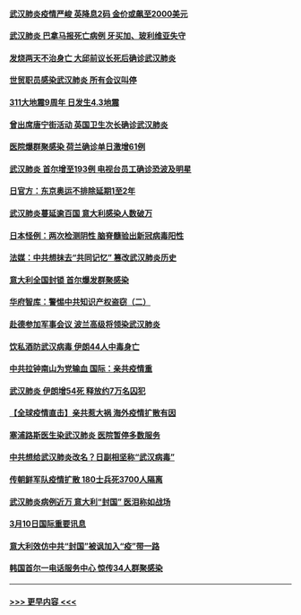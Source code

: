 #### [武汉肺炎疫情严峻 英降息2码 金价或飙至2000美元](../pages/prog202/a102797092.md?t=03111731) 
#### [武汉肺炎 巴拿马报死亡病例 牙买加、玻利维亚失守](../pages/prog202/a102797062.md?t=03111731) 
#### [发烧两天不治身亡 大邱前议长死后确诊武汉肺炎](../pages/prog202/a102797043.md?t=03111731) 
#### [世贸职员感染武汉肺炎 所有会议叫停](../pages/prog202/a102797001.md?t=03111731) 
#### [311大地震9周年 日发生4.3地震](../pages/prog202/a102797004.md?t=03111731) 
#### [曾出席唐宁街活动 英国卫生次长确诊武汉肺炎](../pages/prog202/a102796948.md?t=03111731) 
#### [医院爆群聚感染 荷兰确诊单日激增61例](../pages/prog202/a102796928.md?t=03111731) 
#### [武汉肺炎 首尔增至193例 电视台员工确诊恐波及明星](../pages/prog202/a102796886.md?t=03111731) 
#### [日官方：东京奥运不排除延期1至2年](../pages/prog202/a102796890.md?t=03111731) 
#### [武汉肺炎蔓延逾百国 意大利感染人数破万](../pages/prog202/a102796746.md?t=03111731) 
#### [日本怪例：两次检测阴性 脑脊髓验出新冠病毒阳性](../pages/prog202/a102796700.md?t=03111731) 
#### [法媒：中共想抹去“共同记忆” 篡改武汉肺炎历史](../pages/prog202/a102796607.md?t=03111731) 
#### [意大利全国封锁 首尔爆发群聚感染](../pages/prog202/a102796574.md?t=03111731) 
#### [华府智库：警惕中共知识产权盗窃（二）](../pages/prog202/a102796570.md?t=03111731) 
#### [赴德参加军事会议 波兰高级将领染武汉肺炎](../pages/prog202/a102796549.md?t=03111731) 
#### [饮私酒防武汉病毒 伊朗44人中毒身亡](../pages/prog202/a102796503.md?t=03111731) 
#### [中共拉钟南山为党输血 国际：亲共疫情重](../pages/prog202/a102796486.md?t=03111731) 
#### [武汉肺炎 伊朗增54死 释放约7万名囚犯](../pages/prog202/a102796475.md?t=03111731) 
#### [【全球疫情直击】亲共惹大祸 海外疫情扩散有因](../pages/prog202/a102796399.md?t=03111731) 
#### [塞浦路斯医生染武汉肺炎 医院暂停多数服务](../pages/prog202/a102796329.md?t=03111731) 
#### [中共想给武汉肺炎改名？日副相坚称“武汉病毒”](../pages/prog202/a102796323.md?t=03111731) 
#### [传朝鲜军队疫情扩散 180士兵死3700人隔离](../pages/prog202/a102796288.md?t=03111731) 
#### [武汉肺炎病例近万 意大利“封国” 医泪称如战场](../pages/prog202/a102796246.md?t=03111731) 
#### [3月10日国际重要讯息](../pages/prog202/a102796259.md?t=03111731) 
#### [意大利效仿中共“封国”被讽加入“疫”带一路](../pages/prog202/a102796225.md?t=03111731) 
#### [韩国首尔一电话服务中心 惊传34人群聚感染](../pages/prog202/a102796219.md?t=03111731) 

----
#### [ >>> 更早内容 <<< ](../indexes/prog202-earlier.md)
